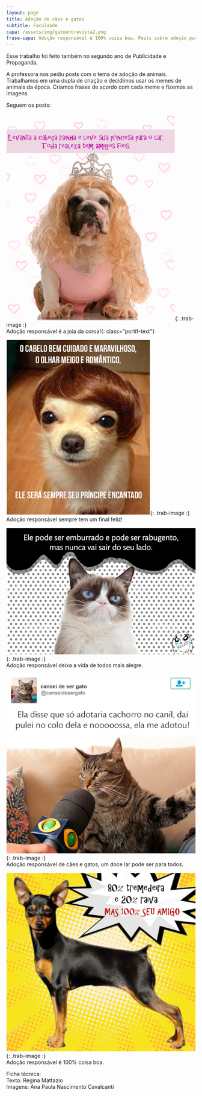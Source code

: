 ```yaml
---
layout: page
title: Adoção de cães e gatos
subtitle: Faculdade
capa: /assets/img/gatoentrevista2.png
frase-capa: Adoção responsável é 100% coisa boa. Posts sobre adoção para faculdade.
---
```


Esse trabalho foi feito também no segundo ano de Publicidade e Propaganda.

A professora nos pediu posts com o tema de adoção de animais. Trabalhamos em uma dupla de criação e decidimos usar os memes de animais da época. Criamos frases de acordo com cada meme e fizemos as imagens.

Seguem os posts:

![joia da coroa](/assets/img/rainha2.png){: .trab-image :}  
Adoção responsável é a joia da coroa!{: class="portif-text"}

![final feliz](/assets/img/principe.png){: .trab-image :}  
Adoção responsável sempre tem um final feliz!

![vida alegre](/assets/img/rabugento2.png){: .trab-image :}  
Adoção responsável deixa a vida de todos mais alegre.

![nooossa](/assets/img/gatoentrevista2.png){: .trab-image :}  
Adoção responsável de cães e gatos, um doce lar pode ser para todos.

![tremedeira](/assets/img/tremedeira2.png){: .trab-image :}  
Adoção responsável é 100% coisa boa.


Ficha técnica:  
Texto: Regina Mattazio  
Imagens: Ana Paula Nascimento Cavalcanti
